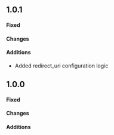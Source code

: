 ## 1.0.1

#### Fixed
#### Changes
#### Additions

- Added redirect_uri configuration logic


## 1.0.0

#### Fixed
#### Changes
#### Additions


[app-demo]: app-demo
[tinkoff-id]: tinkoff-id
